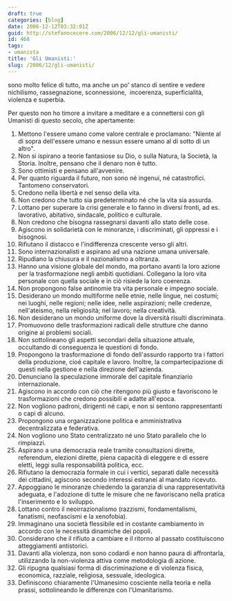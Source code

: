 ```yaml
---
draft: true
categories: [blog]
date: 2006-12-12T03:32:01Z
guid: http://stefanocecere.com/2006/12/12/gli-umanisti/
id: 468
tags:
- umanista
title: 'Gli Umanisti:'
slug: /2006/12/gli-umanisti/
---
```


sono molto felice di tutto, ma anche un po' stanco di sentire e vedere nichilismo, rassegnazione, sconnessione,  incoerenza, superficialità, violenza e superbia.

Per questo non ho timore a invitare a meditare e a connettersi con gli Umanisti di questo secolo, che apertamente:

  1. Mettono l'essere umano come valore centrale e proclamano: "Niente al di sopra dell'essere umano e nessun essere umano al di sotto di un altro".
  2. Non si ispirano a teorie fantasiose su Dio, o sulla Natura, la Società, la Storia. Inoltre, pensano che il denaro non è tutto.
  3. Sono ottimisti e pensano all'avvenire.
  4. Per quanto riguarda il futuro, non sono né ingenui, né catastrofici. Tantomeno conservatori.
  5. Credono nella libertà e nel senso della vita.
  6. Non credono che tutto sia predeterminato né che la vita sia assurda.
  7. Lottano per superare la crisi generale e lo fanno in diversi fronti, ad es. lavorativo, abitativo, sindacale, politico e culturale.
  8. Non credono che bisogna rassegnarsi davanti allo stato delle cose.
  9. Agiscono in solidarietà con le minoranze, i discriminati, gli oppressi e i bisognosi.
 10. Rifiutano il distacco e l'indifferenza crescente verso gli altri.
 11. Sono internazionalisti e aspirano ad una nazione umana universale.
 12. Ripudiano la chiusura e il nazionalismo a oltranza.
 13. Hanno una visione globale del mondo, ma portano avanti la loro azione per la trasformazione negli ambiti quotidiani. Collegano la loro vita personale con quella sociale e in ciò risiede la loro coerenza.
 14. Non propongono false antinomie tra vita personale e impegno sociale.
 15. Desiderano un mondo multiforme nelle etnie, nelle lingue, nei costumi; nei luoghi, nelle regioni; nelle idee, nelle aspirazioni; nelle credenze, nell'ateismo, nella religiosità; nel lavoro; nella creatività.
 16. Non desiderano un mondo uniforme dove la diversità risulti discriminata.
 17. Promuovono delle trasformazioni radicali delle strutture che danno origine ai problemi sociali.
 18. Non sottolineano gli aspetti secondari della situazione attuale, occultando di conseguenza le questioni di fondo.
 19. Propongono la trasformazione di fondo dell'assurdo rapporto tra i fattori della produzione, cioé capitale e lavoro. Inoltre, la compartecipazione di questi nella gestione e nella direzione dell'azienda.
 20. Denunciano la speculazione immorale del capitale finanziario internazionale.
 21. Agiscono in accordo con ciò che ritengono più giusto e favoriscono le trasformazioni che credono possibili e adatte all'epoca.
 22. Non vogliono padroni, dirigenti né capi, e non si sentono rappresentanti o capi di alcuno.
 23. Propongono una organizzazione politica e amministrativa decentralizzata e federativa.
 24. Non vogliono uno Stato centralizzato né uno Stato parallelo che lo rimpiazzi.
 25. Aspirano a una democrazia reale tramite consultazioni dirette, referendum, elezioni dirette, piena capacità di eleggere e di essere eletti, leggi sulla responsabilità politica, ecc.
 26. Rifiutano la democrazia formale in cui i vertici, separati dalle necessità dei cittadini, agiscono secondo interessi estranei al mandato ricevuto.
 27. Appoggiano le minoranze chiedendo la garanzia di una rappresentatività adeguata, e l'adozione di tutte le misure che ne favoriscano nella pratica l'inserimento e lo sviluppo.
 28. Lottano contro il neoirrazionalismo (razzismi, fondamentalismi, fanatismi, neofascismi e la xenofobia).
 29. Immaginano una società flessibile ed in costante cambiamento in accordo con le necessità dinamiche dei popoli.
 30. Considerano che il rifiuto a cambiare e il ritorno al passato costituiscono atteggiamenti antistorici.
 31. Davanti alla violenza, non sono codardi e non hanno paura di affrontarla, utilizzando la non-violenza attiva come metodologia di azione.
 32. Gli ripugna qualsiasi forma di discriminazione e di violenza fisica, economica, razziale, religiosa, sessuale, ideologica.
 33. Definiscono chiaramente l'Umanesimo cosciente nella teoria e nella prassi, sottolineando le differenze con l'Umanitarismo.